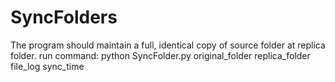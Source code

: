 # SyncFolders
The program should maintain a full, identical copy of source folder at replica folder. 
run command: python SyncFolder.py original_folder replica_folder file_log sync_time
